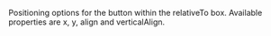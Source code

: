 Positioning options for the button within the relativeTo box.
Available properties are x, y, align and verticalAlign.